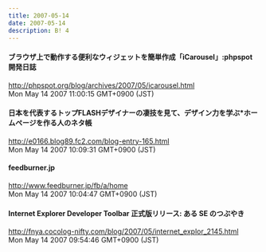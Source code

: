 ```yaml
---
title: 2007-05-14
date: 2007-05-14
description: B! 4
---
```


#### ブラウザ上で動作する便利なウィジェットを簡単作成「iCarousel」:phpspot開発日誌
http://phpspot.org/blog/archives/2007/05/icarousel.html<br>
Mon May 14 2007 11:00:15 GMT+0900 (JST)<br>


#### 日本を代表するトップFLASHデザイナーの凄技を見て、デザイン力を学ぶ*ホームページを作る人のネタ帳
http://e0166.blog89.fc2.com/blog-entry-165.html<br>
Mon May 14 2007 10:09:31 GMT+0900 (JST)<br>


#### feedburner.jp
http://www.feedburner.jp/fb/a/home<br>
Mon May 14 2007 10:04:47 GMT+0900 (JST)<br>


#### Internet Explorer Developer Toolbar 正式版リリース: ある SE のつぶやき
http://fnya.cocolog-nifty.com/blog/2007/05/internet_explor_2145.html<br>
Mon May 14 2007 09:54:46 GMT+0900 (JST)<br>



